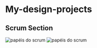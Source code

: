 # My-design-projects
## Scrum Section


![papéis do scrum](https://user-images.githubusercontent.com/75183854/159518033-770a8033-1471-4ee5-bff5-6ff9472e4c7c.jpg)
![papéis do scrum](https://user-images.githubusercontent.com/75183854/159518059-7db0e308-567b-4715-8874-103e64e3bc31.png)

